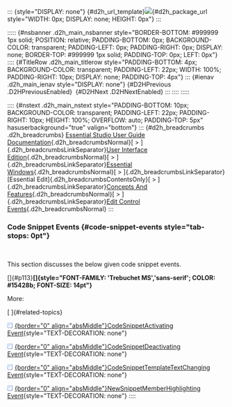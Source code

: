 ::: {style="DISPLAY: none"}
[](ms-xhelp:///?Id=d2h_url_template){#d2h_url_template}![](!package_url!){#d2h_package_url style="WIDTH: 0px; DISPLAY: none; HEIGHT: 0px"}
:::

::::: {#nsbanner .d2h_main_nsbanner style="BORDER-BOTTOM: #999999 1px solid; POSITION: relative; PADDING-BOTTOM: 0px; BACKGROUND-COLOR: transparent; PADDING-LEFT: 0px; PADDING-RIGHT: 0px; DISPLAY: none; BORDER-TOP: #999999 1px solid; PADDING-TOP: 0px; LEFT: 0px"}
:::: {#TitleRow .d2h_main_titlerow style="PADDING-BOTTOM: 4px; BACKGROUND-COLOR: transparent; PADDING-LEFT: 22px; WIDTH: 100%; PADDING-RIGHT: 10px; DISPLAY: none; PADDING-TOP: 4px"}
::: {#ienav .d2h_main_ienav style="DISPLAY: none"}
[](ms-xhelp:///?Id=5b665001-5305-4df2-8b2d-1421b7e3cec2){#D2HPrevious .D2HPreviousEnabled}  [](ms-xhelp:///?Id=6105bdc6-13dd-4a3a-a10d-056e3f7e6080){#D2HNext .D2HNextEnabled}
:::
::::
:::::

:::: {#nstext .d2h_main_nstext style="PADDING-BOTTOM: 10px; BACKGROUND-COLOR: transparent; PADDING-LEFT: 22px; PADDING-RIGHT: 10px; HEIGHT: 100%; OVERFLOW: auto; PADDING-TOP: 5px" hasuserbackground="true" valign="bottom"}
::: {#d2h_breadcrumbs .d2h_breadcrumbs}
[Essential Studio User Guide Documentation](ms-xhelp:///?Id=12457748-09e3-4d74-a240-8e049cedf030){.d2h_breadcrumbsNormal}[ \> ]{.d2h_breadcrumbsLinkSeparator}[User Interface Edition](ms-xhelp:///?Id=c29296b7-531c-413b-a0ec-488ca1f7f669){.d2h_breadcrumbsNormal}[ \> ]{.d2h_breadcrumbsLinkSeparator}[Essential Windows](ms-xhelp:///?Id=e60759d8-47a4-4570-9d7a-16a68d63f2ea){.d2h_breadcrumbsNormal}[ \> ]{.d2h_breadcrumbsLinkSeparator}[Essential Edit]{.d2h_breadcrumbsContentsOnly}[ \> ]{.d2h_breadcrumbsLinkSeparator}[Concepts And Features](ms-xhelp:///?Id=7c39cee6-8434-4711-a18e-efaba8ac85c0){.d2h_breadcrumbsNormal}[ \> ]{.d2h_breadcrumbsLinkSeparator}[Edit Control Events](ms-xhelp:///?Id=39ab5339-bb39-4c99-9289-a3bd6f42c609){.d2h_breadcrumbsNormal}
:::

### Code Snippet Events {#code-snippet-events style="tab-stops: 0pt"}

 

This section discusses the below given code snippet events.

[]{#p113}**[]{style="FONT-FAMILY: 'Trebuchet MS','sans-serif'; COLOR: #15428b; FONT-SIZE: 14pt"}** 

More:

[ ]{#related-topics}

[![](button.gif){border="0" align="absMiddle"}CodeSnippetActivating Event](ms-xhelp:///?Id=a49e261e-ea27-4e44-802d-384f3ff37160){style="TEXT-DECORATION: none"}

[![](button.gif){border="0" align="absMiddle"}CodeSnippetDeactivating Event](ms-xhelp:///?Id=8808afef-384e-4bb8-a925-6736e999dfba){style="TEXT-DECORATION: none"}

[![](button.gif){border="0" align="absMiddle"}CodeSnippetTemplateTextChanging Event](ms-xhelp:///?Id=49264a6d-2a81-4af4-8dcc-09cc0c478568){style="TEXT-DECORATION: none"}

[![](button.gif){border="0" align="absMiddle"}NewSnippetMemberHighlighting Event](ms-xhelp:///?Id=e24a1990-0e77-4534-b38d-a8f9feef50e5){style="TEXT-DECORATION: none"}
::::
